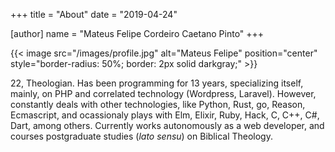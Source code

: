 +++
title = "About"
date = "2019-04-24"

[author]
name = "Mateus Felipe Cordeiro Caetano Pinto"
+++

{{< image src="/images/profile.jpg" alt="Mateus Felipe" position="center" style="border-radius: 50%; border: 2px solid darkgray;" >}}

22, Theologian. Has been programming for 13 years, specializing itself, mainly, on PHP and correlated technology (Wordpress, Laravel). However, constantly deals with other technologies, like Python, Rust, go, Reason, Ecmascript, and ocassionaly plays with Elm, Elixir, Ruby, Hack, C, C++, C#, Dart, among others. Currently works autonomously as a web developer, and courses postgraduate studies (*lato sensu*) on Biblical Theology.
